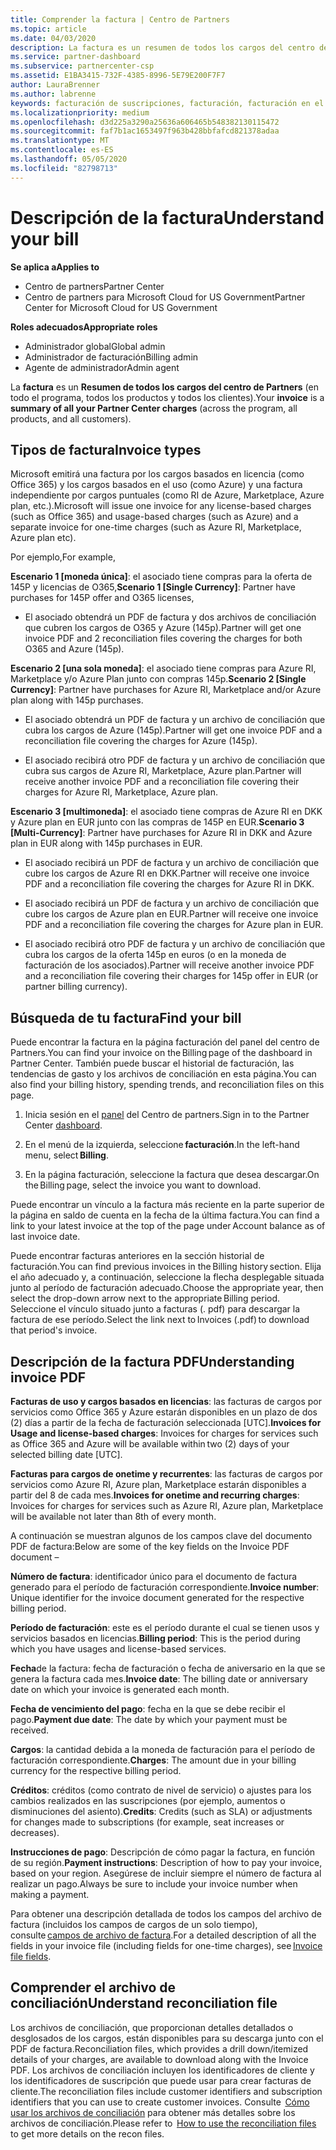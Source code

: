 ```yaml
---
title: Comprender la factura | Centro de Partners
ms.topic: article
ms.date: 04/03/2020
description: La factura es un resumen de todos los cargos del centro de Partners (a través del programa, los productos y los clientes) del período mensual actual.
ms.service: partner-dashboard
ms.subservice: partnercenter-csp
ms.assetid: E1BA3415-732F-4385-8996-5E79E200F7F7
author: LauraBrenner
ms.author: labrenne
keywords: facturación de suscripciones, facturación, facturación en el centro de Partners, facturación del centro de Partners, leer mi factura, factura, factura del centro de Partners, factura de CSP, ¿Dónde está mi factura?
ms.localizationpriority: medium
ms.openlocfilehash: d3d225a3290a25636a606465b548382130115472
ms.sourcegitcommit: faf7b1ac1653497f963b428bbfafcd821378adaa
ms.translationtype: MT
ms.contentlocale: es-ES
ms.lasthandoff: 05/05/2020
ms.locfileid: "82798713"
---
```

# <a name="understand-your-bill"></a><span data-ttu-id="814ae-104">Descripción de la factura</span><span class="sxs-lookup"><span data-stu-id="814ae-104">Understand your bill</span></span>

<span data-ttu-id="814ae-105">**Se aplica a**</span><span class="sxs-lookup"><span data-stu-id="814ae-105">**Applies to**</span></span>

- <span data-ttu-id="814ae-106">Centro de partners</span><span class="sxs-lookup"><span data-stu-id="814ae-106">Partner Center</span></span>
- <span data-ttu-id="814ae-107">Centro de partners para Microsoft Cloud for US Government</span><span class="sxs-lookup"><span data-stu-id="814ae-107">Partner Center for Microsoft Cloud for US Government</span></span>

<span data-ttu-id="814ae-108">**Roles adecuados**</span><span class="sxs-lookup"><span data-stu-id="814ae-108">**Appropriate roles**</span></span>

- <span data-ttu-id="814ae-109">Administrador global</span><span class="sxs-lookup"><span data-stu-id="814ae-109">Global admin</span></span>
- <span data-ttu-id="814ae-110">Administrador de facturación</span><span class="sxs-lookup"><span data-stu-id="814ae-110">Billing admin</span></span>
- <span data-ttu-id="814ae-111">Agente de administrador</span><span class="sxs-lookup"><span data-stu-id="814ae-111">Admin agent</span></span>


<span data-ttu-id="814ae-112">La **factura** es un **Resumen de todos los cargos del centro de Partners** (en todo el programa, todos los productos y todos los clientes).</span><span class="sxs-lookup"><span data-stu-id="814ae-112">Your **invoice** is a **summary of all your Partner Center charges** (across the program, all products, and all customers).</span></span> 

## <a name="invoice-types"></a><span data-ttu-id="814ae-113">Tipos de factura</span><span class="sxs-lookup"><span data-stu-id="814ae-113">Invoice types</span></span>

<span data-ttu-id="814ae-114">Microsoft emitirá una factura por los cargos basados en licencia (como Office 365) y los cargos basados en el uso (como Azure) y una factura independiente por cargos puntuales (como RI de Azure, Marketplace, Azure plan, etc.).</span><span class="sxs-lookup"><span data-stu-id="814ae-114">Microsoft will issue one invoice for any license-based charges (such as Office 365) and usage-based charges (such as Azure) and a separate invoice for one-time charges (such as Azure RI, Marketplace, Azure plan etc).</span></span> 

<span data-ttu-id="814ae-115">Por ejemplo,</span><span class="sxs-lookup"><span data-stu-id="814ae-115">For example,</span></span>  

<span data-ttu-id="814ae-116">**Escenario 1 [moneda única]**: el asociado tiene compras para la oferta de 145P y licencias de O365,</span><span class="sxs-lookup"><span data-stu-id="814ae-116">**Scenario 1 [Single Currency]**: Partner have purchases for 145P offer and O365 licenses,</span></span>  

- <span data-ttu-id="814ae-117">El asociado obtendrá un PDF de factura y dos archivos de conciliación que cubren los cargos de O365 y Azure (145p).</span><span class="sxs-lookup"><span data-stu-id="814ae-117">Partner will get one invoice PDF and 2 reconciliation files covering the charges for both O365 and Azure (145p).</span></span>  

<span data-ttu-id="814ae-118">**Escenario 2 [una sola moneda]**: el asociado tiene compras para Azure RI, Marketplace y/o Azure Plan junto con compras 145p.</span><span class="sxs-lookup"><span data-stu-id="814ae-118">**Scenario 2 [Single Currency]**: Partner have purchases for Azure RI, Marketplace and/or Azure plan along with 145p purchases.</span></span> 

- <span data-ttu-id="814ae-119">El asociado obtendrá un PDF de factura y un archivo de conciliación que cubra los cargos de Azure (145p).</span><span class="sxs-lookup"><span data-stu-id="814ae-119">Partner will get one invoice PDF and a reconciliation file covering the charges for Azure (145p).</span></span> 

- <span data-ttu-id="814ae-120">El asociado recibirá otro PDF de factura y un archivo de conciliación que cubra sus cargos de Azure RI, Marketplace, Azure plan.</span><span class="sxs-lookup"><span data-stu-id="814ae-120">Partner will receive another invoice PDF and a reconciliation file covering their charges for Azure RI, Marketplace, Azure plan.</span></span> 

<span data-ttu-id="814ae-121">**Escenario 3 [multimoneda]**: el asociado tiene compras de Azure RI en DKK y Azure plan en EUR junto con las compras de 145P en EUR.</span><span class="sxs-lookup"><span data-stu-id="814ae-121">**Scenario 3 [Multi-Currency]**: Partner have purchases for Azure RI in DKK and Azure plan in EUR along with 145p purchases in EUR.</span></span> 

- <span data-ttu-id="814ae-122">El asociado recibirá un PDF de factura y un archivo de conciliación que cubre los cargos de Azure RI en DKK.</span><span class="sxs-lookup"><span data-stu-id="814ae-122">Partner will receive one invoice PDF and a reconciliation file covering the charges for Azure RI in DKK.</span></span> 

- <span data-ttu-id="814ae-123">El asociado recibirá un PDF de factura y un archivo de conciliación que cubre los cargos de Azure plan en EUR.</span><span class="sxs-lookup"><span data-stu-id="814ae-123">Partner will receive one invoice PDF and a reconciliation file covering the charges for Azure plan in EUR.</span></span> 

- <span data-ttu-id="814ae-124">El asociado recibirá otro PDF de factura y un archivo de conciliación que cubra los cargos de la oferta 145p en euros (o en la moneda de facturación de los asociados).</span><span class="sxs-lookup"><span data-stu-id="814ae-124">Partner will receive another invoice PDF and a reconciliation file covering their charges for 145p offer in EUR (or partner billing currency).</span></span> 

## <a name="find-your-bill"></a><span data-ttu-id="814ae-125">Búsqueda de tu factura</span><span class="sxs-lookup"><span data-stu-id="814ae-125">Find your bill</span></span> 

<span data-ttu-id="814ae-126">Puede encontrar la factura en la página facturación del panel del centro de Partners.</span><span class="sxs-lookup"><span data-stu-id="814ae-126">You can find your invoice on the Billing page of the dashboard in Partner Center.</span></span> <span data-ttu-id="814ae-127">También puede buscar el historial de facturación, las tendencias de gasto y los archivos de conciliación en esta página.</span><span class="sxs-lookup"><span data-stu-id="814ae-127">You can also find your billing history, spending trends, and reconciliation files on this page.</span></span> 

1. <span data-ttu-id="814ae-128">Inicia sesión en el [panel](https://partner.microsoft.com/dashboard/home) del Centro de partners.</span><span class="sxs-lookup"><span data-stu-id="814ae-128">Sign in to the Partner Center [dashboard](https://partner.microsoft.com/dashboard/home).</span></span> 

2. <span data-ttu-id="814ae-129">En el menú de la izquierda, seleccione **facturación**.</span><span class="sxs-lookup"><span data-stu-id="814ae-129">In the left-hand menu, select **Billing**.</span></span> 

3. <span data-ttu-id="814ae-130">En la página facturación, seleccione la factura que desea descargar.</span><span class="sxs-lookup"><span data-stu-id="814ae-130">On the Billing page, select the invoice you want to download.</span></span> 

<span data-ttu-id="814ae-131">Puede encontrar un vínculo a la factura más reciente en la parte superior de la página en saldo de cuenta en la fecha de la última factura.</span><span class="sxs-lookup"><span data-stu-id="814ae-131">You can find a link to your latest invoice at the top of the page under Account balance as of last invoice date.</span></span> 

<span data-ttu-id="814ae-132">Puede encontrar facturas anteriores en la sección historial de facturación.</span><span class="sxs-lookup"><span data-stu-id="814ae-132">You can find previous invoices in the Billing history section.</span></span> <span data-ttu-id="814ae-133">Elija el año adecuado y, a continuación, seleccione la flecha desplegable situada junto al período de facturación adecuado.</span><span class="sxs-lookup"><span data-stu-id="814ae-133">Choose the appropriate year, then select the drop-down arrow next to the appropriate Billing period.</span></span> <span data-ttu-id="814ae-134">Seleccione el vínculo situado junto a facturas (. pdf) para descargar la factura de ese período.</span><span class="sxs-lookup"><span data-stu-id="814ae-134">Select the link next to Invoices (.pdf) to download that period's invoice.</span></span> 

## <a name="understanding-invoice-pdf"></a><span data-ttu-id="814ae-135">Descripción de la factura PDF</span><span class="sxs-lookup"><span data-stu-id="814ae-135">Understanding invoice PDF</span></span> 

<span data-ttu-id="814ae-136">**Facturas de uso y cargos basados en licencias**: las facturas de cargos por servicios como Office 365 y Azure estarán disponibles en un plazo de dos (2) días a partir de la fecha de facturación seleccionada [UTC].</span><span class="sxs-lookup"><span data-stu-id="814ae-136">**Invoices for Usage and license-based charges**: Invoices for charges for services such as Office 365 and Azure will be available within two (2) days of your selected billing date [UTC].</span></span>  

<span data-ttu-id="814ae-137">**Facturas para cargos de onetime y recurrentes**: las facturas de cargos por servicios como Azure RI, Azure plan, Marketplace estarán disponibles a partir del 8 de cada mes.</span><span class="sxs-lookup"><span data-stu-id="814ae-137">**Invoices for onetime and recurring charges**: Invoices for charges for services such as Azure RI, Azure plan, Marketplace will be available not later than 8th of every month.</span></span>  

<span data-ttu-id="814ae-138">A continuación se muestran algunos de los campos clave del documento PDF de factura:</span><span class="sxs-lookup"><span data-stu-id="814ae-138">Below are some of the key fields on the Invoice PDF document –</span></span> 

<span data-ttu-id="814ae-139">**Número de factura**: identificador único para el documento de factura generado para el período de facturación correspondiente.</span><span class="sxs-lookup"><span data-stu-id="814ae-139">**Invoice number**: Unique identifier for the invoice document generated for the respective billing period.</span></span> 

<span data-ttu-id="814ae-140">**Período de facturación**: este es el período durante el cual se tienen usos y servicios basados en licencias.</span><span class="sxs-lookup"><span data-stu-id="814ae-140">**Billing period**: This is the period during which you have usages and license-based services.</span></span> 

<span data-ttu-id="814ae-141">**Fecha**de la factura: fecha de facturación o fecha de aniversario en la que se genera la factura cada mes.</span><span class="sxs-lookup"><span data-stu-id="814ae-141">**Invoice date**: The billing date or anniversary date on which your invoice is generated each month.</span></span> 

<span data-ttu-id="814ae-142">**Fecha de vencimiento del pago**: fecha en la que se debe recibir el pago.</span><span class="sxs-lookup"><span data-stu-id="814ae-142">**Payment due date**: The date by which your payment must be received.</span></span> 

<span data-ttu-id="814ae-143">**Cargos**: la cantidad debida a la moneda de facturación para el período de facturación correspondiente.</span><span class="sxs-lookup"><span data-stu-id="814ae-143">**Charges**: The amount due in your billing currency for the respective billing period.</span></span> 

<span data-ttu-id="814ae-144">**Créditos**: créditos (como contrato de nivel de servicio) o ajustes para los cambios realizados en las suscripciones (por ejemplo, aumentos o disminuciones del asiento).</span><span class="sxs-lookup"><span data-stu-id="814ae-144">**Credits**: Credits (such as SLA) or adjustments for changes made to subscriptions (for example, seat increases or decreases).</span></span> 

<span data-ttu-id="814ae-145">**Instrucciones de pago**: Descripción de cómo pagar la factura, en función de su región.</span><span class="sxs-lookup"><span data-stu-id="814ae-145">**Payment instructions**: Description of how to pay your invoice, based on your region.</span></span> <span data-ttu-id="814ae-146">Asegúrese de incluir siempre el número de factura al realizar un pago.</span><span class="sxs-lookup"><span data-stu-id="814ae-146">Always be sure to include your invoice number when making a payment.</span></span> 

<span data-ttu-id="814ae-147">Para obtener una descripción detallada de todos los campos del archivo de factura (incluidos los campos de cargos de un solo tiempo), consulte [campos de archivo de factura](invoice-file.md).</span><span class="sxs-lookup"><span data-stu-id="814ae-147">For a detailed description of all the fields in your invoice file (including fields for one-time charges), see [Invoice file fields](invoice-file.md).</span></span> 

## <a name="understand-reconciliation-file"></a><span data-ttu-id="814ae-148">Comprender el archivo de conciliación</span><span class="sxs-lookup"><span data-stu-id="814ae-148">Understand reconciliation file</span></span> 

 <span data-ttu-id="814ae-149">Los archivos de conciliación, que proporcionan detalles detallados o desglosados de los cargos, están disponibles para su descarga junto con el PDF de factura.</span><span class="sxs-lookup"><span data-stu-id="814ae-149">Reconciliation files, which provides a drill down/itemized details of your charges, are available to download along with the Invoice PDF.</span></span> <span data-ttu-id="814ae-150">Los archivos de conciliación incluyen los identificadores de cliente y los identificadores de suscripción que puede usar para crear facturas de cliente.</span><span class="sxs-lookup"><span data-stu-id="814ae-150">The reconciliation files include customer identifiers and subscription identifiers that you can use to create customer invoices.</span></span> <span data-ttu-id="814ae-151">Consulte  [Cómo usar los archivos de conciliación](use-the-reconciliation-files.md) para obtener más detalles sobre los archivos de conciliación.</span><span class="sxs-lookup"><span data-stu-id="814ae-151">Please refer to  [How to use the reconciliation files](use-the-reconciliation-files.md) to get more details on the recon files.</span></span> 




























